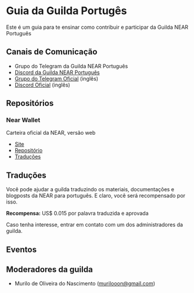 # Guia da Guilda Portugês
Este é um guia para te ensinar como contribuir e participar da Guilda NEAR Português

## Canais de Comunicação
- Grupo do Telegram da Guilda NEAR Português
- [Discord da Guilda NEAR Português](https://discord.gg/kcfKR7sycJ)
- [Grupo do Telegram Oficial](https://t.me/cryptonear) (inglês)
- [Discord Oficial](https://discord.gg/WbEXGFxYan) (inglês)

## Repositórios

### Near Wallet
Carteira oficial da NEAR, versão web
- [Site](https://wallet.near.org/)
- [Repositório](https://github.com/near/near-wallet)
- [Traduções](https://github.com/near/near-wallet/tree/master/src/translations)

## Traduções
Você pode ajudar a guilda traduzindo os materiais, documentações e blogposts da NEAR para português. E claro, você será recompensado por isso.

**Recompensa:** US$ 0.015 por palavra traduzida e aprovada

Caso tenha interesse, entrar em contato com um dos administradores da guilda.

## Eventos

## Moderadores da guilda
- Murilo de Oliveira do Nascimento (murilooon@gmail.com)
